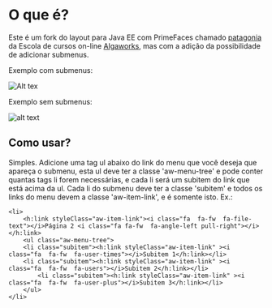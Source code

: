 # O que é?

Este é um fork do layout para Java EE com PrimeFaces chamado <a href="https://github.com/algaworks/layout-primefaces-patagonia"> patagonia</a> da Escola de cursos on-line <a href="http://www.algaworks.com">Algaworks</a>, mas com a adição da possibilidade de adicionar submenus.

Exemplo com submenus:   

![Alt tex](https://github.com/rmnresende/layout-primefaces-patagonia/blob/master/src/main/webapp/resources/algaworks/images/exemplo-com-submenus.png)  

Exemplo sem submenus:  

![alt text](https://github.com/rmnresende/layout-primefaces-patagonia/blob/master/src/main/webapp/resources/algaworks/images/exemplo-sem-submenus.png)

## Como usar?

Simples. Adicione uma tag ul abaixo do link do menu que você deseja que apareça o submenu, esta ul deve ter a classe 'aw-menu-tree' e pode conter quantas tags li forem necessárias, e cada li será um subitem do link que está acima da ul. Cada li do submenu deve ter a classe 'subitem' e todos os links do menu devem a classe 'aw-item-link', e é somente isto. Ex.:

```
<li>
    <h:link styleClass="aw-item-link"><i class="fa  fa-fw  fa-file-text"></i>Página 2 <i class="fa fa-fw  fa-angle-left pull-right"></i></h:link>
    <ul class="aw-menu-tree">
	<li class="subitem"><h:link styleClass="aw-item-link" ><i class="fa  fa-fw  fa-user-times"></i>Subitem 1</h:link></li>
	<li class="subitem"><h:link styleClass="aw-item-link" ><i class="fa  fa-fw  fa-users"></i>Subitem 2</h:link></li>
        <li class="subitem"><h:link styleClass="aw-item-link" ><i class="fa  fa-fw  fa-user-plus"></i>Subitem 3</h:link></li>    
    </ul>
</li>
```








